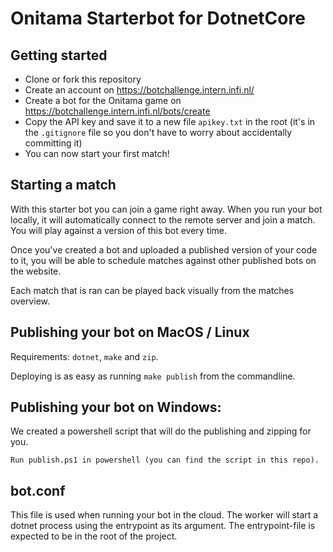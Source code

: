 # Onitama Starterbot for DotnetCore

## Getting started

 - Clone or fork this repository
 - Create an account on https://botchallenge.intern.infi.nl/
 - Create a bot for the Onitama game on https://botchallenge.intern.infi.nl/bots/create
 - Copy the API key and save it to a new file `apikey.txt` in the root (it's in the `.gitignore` file so you don't have to worry about accidentally committing it)
 - You can now start your first match!

## Starting a match

With this starter bot you can join a game right away. When you run your bot locally, it will automatically connect to the remote server and join a match. You will play against a version of this bot every time.

Once you've created a bot and uploaded a published version of your code to it, you will be able to schedule matches against other published bots on the website. 

Each match that is ran can be played back visually from the matches overview.

## Publishing your bot on MacOS / Linux

Requirements: `dotnet`, `make` and `zip`. 

Deploying is as easy as running `make publish` from the commandline.

## Publishing your bot on Windows:

We created a powershell script that will do the publishing and zipping for you. 
    
    Run publish.ps1 in powershell (you can find the script in this repo).
 

## bot.conf

This file is used when running your bot in the cloud. The worker will start a dotnet process using the entrypoint as its argument. The entrypoint-file is expected to be in the root of the project.
